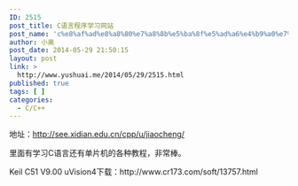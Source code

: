 ```yaml
---
ID: 2515
post_title: C语言程序学习网站
post_name: 'c%e8%af%ad%e8%a8%80%e7%a8%8b%e5%ba%8f%e5%ad%a6%e4%b9%a0%e7%bd%91%e7%ab%99'
author: 小奥
post_date: 2014-05-29 21:50:15
layout: post
link: >
  http://www.yushuai.me/2014/05/29/2515.html
published: true
tags: [ ]
categories:
  - C/C++
---
```

地址：http://see.xidian.edu.cn/cpp/u/jiaocheng/

里面有学习C语言还有单片机的各种教程，非常棒。
<p id="softtitle">Keil C51 V9.00 uVision4下载：http://www.cr173.com/soft/13757.html</p>